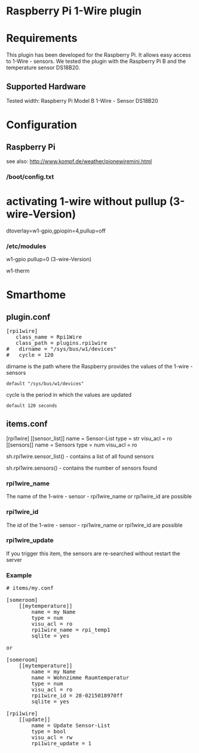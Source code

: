 # Raspberry Pi 1-Wire plugin

# Requirements

This plugin has been developed for the Raspberry Pi. It allows easy access to 1-Wire - sensors.
We tested the plugin with the Raspberry Pi B and the temperature sensor DS18B20.

## Supported Hardware

Tested width:
Raspberry Pi Model B
1-Wire - Sensor DS18B20

# Configuration

## Raspberry Pi

   see also: http://www.kompf.de/weather/pionewiremini.html

### /boot/config.txt

   # activating 1-wire without pullup (3-wire-Version)
   
   dtoverlay=w1-gpio,gpiopin=4,pullup=off

### /etc/modules

   w1-gpio pullup=0  (3-wire-Version)
   
   w1-therm

# Smarthome

## plugin.conf

<pre>
[rpi1wire]
   class_name = Rpi1Wire
   class_path = plugins.rpi1wire
#   dirname = "/sys/bus/w1/devices"
#   cycle = 120
</pre>

dirname
    is the path where the Raspberry provides the values of the 1-wire - sensors
    
    default "/sys/bus/w1/devices"

cycle
    is the period in which the values are updated
    
    default 120 seconds

## items.conf

[rpi1wire]
    [[sensor_list]]
        name = Sensor-List
        type = str
        visu_acl = ro
    [[sensors]]
        name = Sensors
        type = num
        visu_acl = ro

sh.rpi1wire.sensor_list()
    - contains a list of all found sensors

sh.rpi1wire.sensors()
    - contains the number of sensors found

### rpi1wire_name

The name of the 1-wire - sensor
    - rpi1wire_name or rpi1wire_id are possible

### rpi1wire_id

The id of the 1-wire - sensor
    - rpi1wire_name or rpi1wire_id are possible

### rpi1wire_update

If you trigger this item, the sensors are re-searched without restart the server


### Example


<pre>
# items/my.conf

[someroom]
    [[mytemperature]]
        name = my Name
        type = num
        visu_acl = ro
        rpi1wire_name = rpi_temp1
        sqlite = yes

or

[someroom]
    [[mytemperature]]
        name = my Name
        name = Wohnzimme Raumtemperatur
        type = num
        visu_acl = ro
        rpi1wire_id = 28-0215018970ff
        sqlite = yes

[rpi1wire]
    [[update]]
        name = Update Sensor-List
        type = bool
        visu_acl = rw
        rpi1wire_update = 1

</pre>

